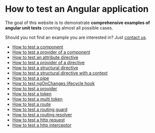 # How to test an Angular application

The goal of this website is to demonstrate **comprehensive examples of angular unit tests**
covering almost all possible cases.

Should you not find an example you are interested in?
Just [contact us](https://www.npmjs.com/package/ng-mocks#find-an-issue-or-have-a-question-or-a-request).

- [How to test a component](./how-to-test-a-component.html)
- [How to test a provider of a component](how-to-test-a-provider-of-a-component.md)
- [How to test an attribute directive](./how-to-test-an-attribute-directive.html)
- [How to test a provider of a directive](./how-to-test-a-provider-of-a-directive.html)
- [How to test a structural directive](./how-to-test-a-structural-directive.html)
- [How to test a structural directive with a context](./how-to-test-a-structural-directive-with-a-context.html)
- [How to test a pipe](./how-to-test-a-pipe.html)
- [How to test ngOnChanges lifecycle hook](./how-to-test-ngonchanges-lifecycle-hook.html)
- [How to test a provider](./how-to-test-a-provider.html)
- [How to test a token](./how-to-test-a-token.html)
- [How to test a multi token](./how-to-test-a-multi-token.html)
- [How to test a route](./how-to-test-a-route.html)
- [How to test a routing guard](./how-to-test-a-routing-guard.html)
- [How to test a routing resolver](./how-to-test-a-routing-resolver.html)
- [How to test a http request](./how-to-test-a-http-request.html)
- [How to test a http interceptor](./how-to-test-a-http-interceptor.html)
